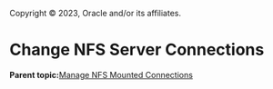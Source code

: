 Copyright © 2023, Oracle and/or its affiliates.

# Change NFS Server Connections

**Parent topic:**[Manage NFS Mounted Connections](../topics/cockpit-nfsmounts.md)


